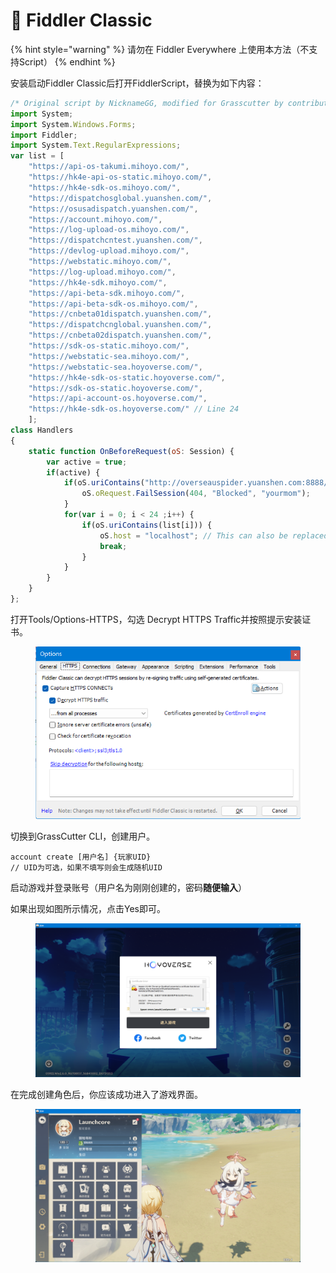 # 🧰 Fiddler Classic

{% hint style="warning" %}
请勿在 Fiddler Everywhere 上使用本方法（不支持Script）
{% endhint %}

安装启动Fiddler Classic后打开FiddlerScript，替换为如下内容：

```javascript
/* Original script by NicknameGG, modified for Grasscutter by contributors. */
import System;
import System.Windows.Forms;
import Fiddler;
import System.Text.RegularExpressions;
var list = [
    "https://api-os-takumi.mihoyo.com/",
    "https://hk4e-api-os-static.mihoyo.com/",
    "https://hk4e-sdk-os.mihoyo.com/",
    "https://dispatchosglobal.yuanshen.com/",
    "https://osusadispatch.yuanshen.com/",
    "https://account.mihoyo.com/",
    "https://log-upload-os.mihoyo.com/",
    "https://dispatchcntest.yuanshen.com/",
    "https://devlog-upload.mihoyo.com/",
    "https://webstatic.mihoyo.com/",
    "https://log-upload.mihoyo.com/",
    "https://hk4e-sdk.mihoyo.com/",
    "https://api-beta-sdk.mihoyo.com/",
    "https://api-beta-sdk-os.mihoyo.com/",
    "https://cnbeta01dispatch.yuanshen.com/",
    "https://dispatchcnglobal.yuanshen.com/",
    "https://cnbeta02dispatch.yuanshen.com/",
    "https://sdk-os-static.mihoyo.com/",
    "https://webstatic-sea.mihoyo.com/",
    "https://webstatic-sea.hoyoverse.com/",
    "https://hk4e-sdk-os-static.hoyoverse.com/",
    "https://sdk-os-static.hoyoverse.com/",
    "https://api-account-os.hoyoverse.com/",
    "https://hk4e-sdk-os.hoyoverse.com/" // Line 24
    ];
class Handlers
{
    static function OnBeforeRequest(oS: Session) {
        var active = true;
        if(active) {
            if(oS.uriContains("http://overseauspider.yuanshen.com:8888/log")){
                oS.oRequest.FailSession(404, "Blocked", "yourmom");
            }
            for(var i = 0; i < 24 ;i++) {
                if(oS.uriContains(list[i])) {
                    oS.host = "localhost"; // This can also be replaced with another IP address.
                    break;
                }
            }
        }
    }
};
```

打开Tools/Options-HTTPS，勾选 Decrypt HTTPS Traffic并按照提示安装证书。

<figure><img src="../../../.gitbook/assets/image (3).png" alt=""><figcaption></figcaption></figure>

切换到GrassCutter CLI，创建用户。

```
account create [用户名] {玩家UID}
// UID为可选，如果不填写则会生成随机UID
```

启动游戏并登录账号（用户名为刚刚创建的，密码**随便输入**）

如果出现如图所示情况，点击Yes即可。

<figure><img src="../../../.gitbook/assets/EOHE]C2(XDN[V{_KB98MQ88.png" alt=""><figcaption></figcaption></figure>

在完成创建角色后，你应该成功进入了游戏界面。

<figure><img src="../../../.gitbook/assets/BSCB9L_SSGHI7AXF0UJXUNS.png" alt=""><figcaption></figcaption></figure>
